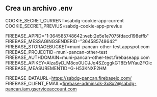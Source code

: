 
## Crea un archivo .env


COOKIE_SECRET_CURRENT=sabdg-cookie-app-current
COOKIE_SECRET_PREVIUS=sabdg-cookie-app-previus

FIREBASE_APPID="1:364585748642:web:2e5e1e7075fdacd198effb"
FIREBASE_MESSAGINGSENDERID="364585748642"
FIREBASE_STORAGEBUCKET=muni-pancan-other-test.appspot.com
FIREBASE_PROJECTID=muni-pancan-other-test
FIREBASE_AUTHDOMAIN=muni-pancan-other-test.firebaseapp.com
FIREBASE_APIKEY=AIzaSyD_M8co0UCJJq4SZcggkGT8ErMYau2FOic
FIREBASE_MEASUREMENTID=G-H53KNXF2HM


FIREBASE_DATAURL=https://sabdg-pancan.firebaseio.com/
FIREBASE_CLIENT_EMAIL=firebase-adminsdk-3x8x2@sabdg-pancan.iam.gserviceaccount.com

